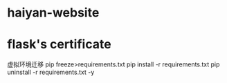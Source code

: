 # haiyan-website
# flask's certificate
虚拟环境迁移
pip freeze>requirements.txt
pip install -r requirements.txt
pip uninstall -r requirements.txt -y